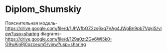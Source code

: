 # Diplom_Shumskiy

Пояснительная модель- https://drive.google.com/file/d/1JhWfbOZ2zs6xq7VAg4JWgBn9pb7VgkjS/view?usp=sharing
diagrams- https://drive.google.com/file/d/129a0ztZGv6Wl5k0-G9wAjnRj0qzceum5/view?usp=sharing







